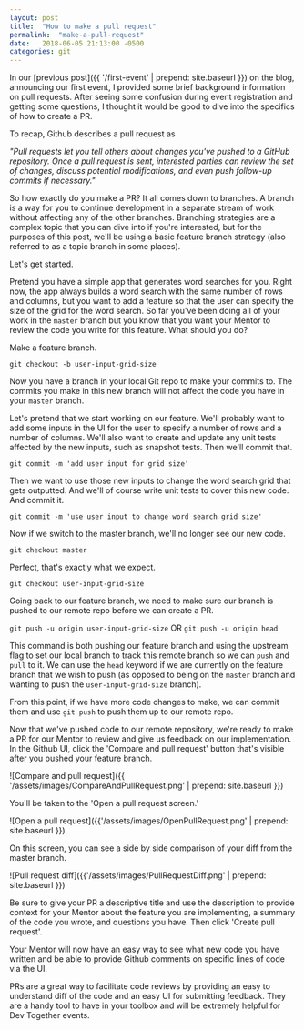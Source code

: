 ```yaml
---
layout: post
title:  "How to make a pull request"
permalink:  "make-a-pull-request"
date:   2018-06-05 21:13:00 -0500
categories: git
---
```

In our [previous post]({{ '/first-event' | prepend: site.baseurl }}) on the blog, announcing our first event, I provided some brief background information on pull requests. After seeing some confusion during event registration and getting some questions, I thought it would be good to dive into the specifics of how to create a PR. 

To recap, Github describes a pull request as 

_"Pull requests let you tell others about changes you've pushed to a GitHub repository. Once a pull request is sent, interested parties can review the set of changes, discuss potential modifications, and even push follow-up commits if necessary."_

So how exactly do you make a PR? It all comes down to branches. A branch is a way for you to continue development in a separate stream of work without affecting any of the other branches. Branching strategies are a complex topic that you can dive into if you're interested, but for the purposes of this post, we'll be using a basic feature branch strategy (also referred to as a topic branch in some places). 

Let's get started.

Pretend you have a simple app that generates word searches for you. Right now, the app always builds a word search with the same number of rows and columns, but you want to add a feature so that the user can specify the size of the grid for the word search. So far you've been doing all of your work in the `master` branch but you know that you want your Mentor to review the code you write for this feature. What should you do?

Make a feature branch.

`git checkout -b user-input-grid-size`

Now you have a branch in your local Git repo to make your commits to. The commits you make in this new branch will not affect the code you have in your `master` branch. 

Let's pretend that we start working on our feature. We'll probably want to add some inputs in the UI for the user to specify a number of rows and a number of columns. We'll also want to create and update any unit tests affected by the new inputs, such as snapshot tests. Then we'll commit that.

`git commit -m 'add user input for grid size'`

Then we want to use those new inputs to change the word search grid that gets outputted. And we'll of course write unit tests to cover this new code. And commit it.

`git commit -m 'use user input to change word search grid size'`

Now if we switch to the master branch, we'll no longer see our new code. 

`git checkout master`

Perfect, that's exactly what we expect.

`git checkout user-input-grid-size`

Going back to our feature branch, we need to make sure our branch is pushed to our remote repo before we can create a PR.

`git push -u origin user-input-grid-size` OR `git push -u origin head`

This command is both pushing our feature branch and using the upstream flag to set our local branch to track this remote branch so we can `push` and `pull` to it. We can use the `head` keyword if we are currently on the feature branch that we wish to push (as opposed to being on the `master` branch and wanting to push the `user-input-grid-size` branch).

From this point, if we have more code changes to make, we can commit them and use `git push` to push them up to our remote repo.

Now that we've pushed code to our remote repository, we're ready to make a PR for our Mentor to review and give us feedback on our implementation. In the Github UI, click the 'Compare and pull request' button that's visible after you pushed your feature branch.

![Compare and pull request]({{ '/assets/images/CompareAndPullRequest.png' | prepend: site.baseurl }})

You'll be taken to the 'Open a pull request screen.' 

![Open a pull request]({{'/assets/images/OpenPullRequest.png' | prepend: site.baseurl }})

On this screen, you can see a side by side comparison of your diff from the master branch.

![Pull request diff]({{'/assets/images/PullRequestDiff.png' | prepend: site.baseurl }})

Be sure to give your PR a descriptive title and use the description to provide context for your Mentor about the feature you are implementing, a summary of the code you wrote, and questions you have. Then click 'Create pull request'.

Your Mentor will now have an easy way to see what new code you have written and be able to provide Github comments on specific lines of code via the UI.

PRs are a great way to facilitate code reviews by providing an easy to understand diff of the code and an easy UI for submitting feedback. They are a handy tool to have in your toolbox and will be extremely helpful for Dev Together events.
